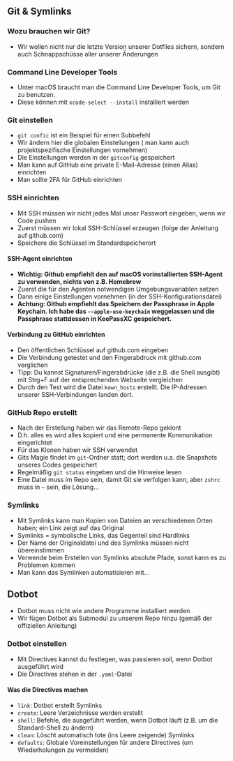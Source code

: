 ## Git & Symlinks

### Wozu brauchen wir Git?
- Wir wollen nicht nur die letzte Version unserer Dotfiles sichern, sondern auch Schnappschüsse aller unserer Änderungen

### Command Line Developer Tools
- Unter macOS braucht man die Command Line Developer Tools, um Git zu benutzen.
- Diese können mit `xcode-select --install` installiert werden

### Git einstellen
- `git confic` ist ein Beispiel für einen Subbefehl
- Wir ändern hier die globalen Einstellungen ( man kann auch projektspezifische Einstellungen vornehmen)
- Die Einstellungen werden in der `gitconfig` gespeichert
- Man kann auf GitHub eine private E-Mail-Adresse (einen Alias) einrichten
- Man sollte 2FA für GitHub einrichten

### SSH einrichten
- Mit SSH müssen wir nicht jedes Mal unser Passwort eingeben, wenn wir Code pushen
- Zuerst müssen wir lokal SSH-Schlüssel erzeugen (folge der Anleitung auf github.com)
- Speichere die Schlüssel im Standardspeicherort

#### SSH-Agent einrichten
- __Wichtig: Github empfiehlt den auf macOS vorinstallierten SSH-Agent zu verwenden, nichts von z.B. Homebrew__
- Zuerst die für den Agenten notwendigen Umgebungsvariablen setzen
- Dann einige Einstellungen vornehmen (in der SSH-Konfigurationsdatei)
- __Achtung: Github empfiehlt das Speichern der Passphrase in Apple Keychain. Ich habe das `--apple-use-keychain` weggelassen und die Passphrase stattdessen in KeePassXC gespeichert.__

#### Verbindung zu GitHub einrichten
- Den öffentlichen Schlüssel auf github.com eingeben
- Die Verbindung getestet und den Fingerabdruck mit github.com verglichen
- Tipp: Du kannst Signaturen/Fingerabdrücke (die z.B. die Shell ausgibt) mit Strg+F auf der entsprechenden Webseite vergleichen
- Durch den Test wird die Datei `kown_hosts` erstellt. Die IP-Adressen unserer SSH-Verbindungen landen dort.

### GitHub Repo erstellt
- Nach der Erstellung haben wir das Remote-Repo geklont
- D.h. alles es wird alles kopiert und eine permanente Kommunikation eingerichtet
- Für das Klonen haben wir SSH verwendet
- Gits Magie findet im `git`-Ordner statt; dort werden u.a. die Snapshots unseres Codes gespeichert
- Regelmäßig `git status` eingeben und die Hinweise lesen
- Eine Datei muss im Repo sein, damit Git sie verfolgen kann, aber `zshrc` muss in `~` sein, die Lösung...

### Symlinks
- Mit Symlinks kann man Kopien von Dateien an verschiedenen Orten haben; ein Link zeigt auf das Original
- Symlinks = symbolische Links, das Gegenteil sind Hardlinks
- Der Name der Originaldatei und des Symlinks müssen nicht übereinstimmen
- Verwende beim Erstellen von Symlinks absolute Pfade, sonst kann es zu Problemen kommen
- Man kann das Symlinken automatisieren mit...

## Dotbot
- Dotbot muss nicht wie andere Programme installiert werden
- Wir fügen Dotbot als Submodul zu unserem Repo hinzu (gemäß der offiziellen Anleitung)

### Dotbot einstellen
- Mit Directives kannst du festlegen, was passieren soll, wenn Dotbot ausgeführt wird
- Die Directives stehen in der `.yaml`-Datei

#### Was die Directives machen
- `link`: Dotbot erstellt Symlinks
- `create`: Leere Verzeichnisse werden erstellt
- `shell`: Befehle, die ausgeführt werden, wenn Dotbot läuft (z.B. um die Standard-Shell zu ändern)
- `clean`: Löscht automatisch tote (ins Leere zeigende) Symlinks
- `defaults`: Globale Voreinstellungen für andere Directives (um Wiederholungen zu vermeiden)
